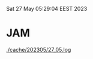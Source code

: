 Sat 27 May 05:29:04 EEST 2023
# JAM
<a href='./cache/202305/27_05.log'>./cache/202305/27_05.log</a>
